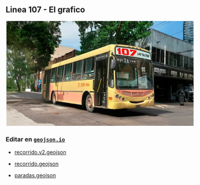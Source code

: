 ## Linea 107 - El grafico

<p align="center"><img src="../img/landscape.webp" width="500px" /></p>

### Editar en [`geojson.io`](https://geojson.io/#map=11/-26.8139/-65.2008)

- [recorrido.v2.geojson](https://geojson.io/#data=data:text/x-url,https%3A%2F%2Fraw.githubusercontent.com%2FFrancoJavierGadea%2FTucuman-colectivos%2Frefs%2Fheads%2Fmain%2Fpublic%2Fdata%2Finterurbano%2F107%2Fel-grafico%2Frecorrido.v2.geojson)

- [recorrido.geojson](https://geojson.io/#data=data:text/x-url,https%3A%2F%2Fraw.githubusercontent.com%2FFrancoJavierGadea%2FTucuman-colectivos%2Frefs%2Fheads%2Fmain%2Fpublic%2Fdata%2Finterurbano%2F107%2Fel-grafico%2Frecorrido.geojson)

- [paradas.geojson](https://geojson.io/#data=data:text/x-url,https%3A%2F%2Fraw.githubusercontent.com%2FFrancoJavierGadea%2FTucuman-colectivos%2Frefs%2Fheads%2Fmain%2Fpublic%2Fdata%2Finterurbano%2F107%2Fel-grafico%2Fparadas.geojson)